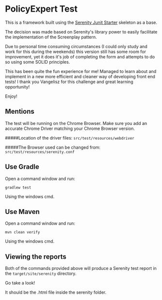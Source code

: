 # PolicyExpert Test

This is a framework built using the [Serenity Junit Starter](https://github.com/serenity-bdd/serenity-junit-starter.git)
skeleton as a base. 

The decision was made based on Serenity's library power to easily facilitate the implementation of the Screenplay
 pattern.
 
Due to personal time consuming circumstances (I could only study and work for this during the weekends) this version still has some room for improvement, yet it does it's job of completing the form and attempts to do so using
some SOLID principles.

This has been quite the fun experience for me!
Managed to learn about and implement in a new more efficient and cleaner way of developing front end tests!
I thank you Vangelisz for this challenge and great learning opportunity! 

Enjoy!


## Mentions
The test will be running on the Chrome Browser.
Make sure you add an accurate Chrome Driver matching your Chrome Browser version.


#####Location of the driver files:
`src/test/resources/webdriver`

#####The Browser used can be changed from:
`src/test/resources/serenity.conf`



## Use Gradle

Open a command window and run:

    gradlew test 
    
Using the windows cmd.

## Use Maven

Open a command window and run:

    mvn clean verify

Using the windows cmd.

## Viewing the reports

Both of the commands provided above will produce a Serenity test report in the `target/site/serenity` directory.

Go take a look!

It should be the .html file inside the serenity folder.

